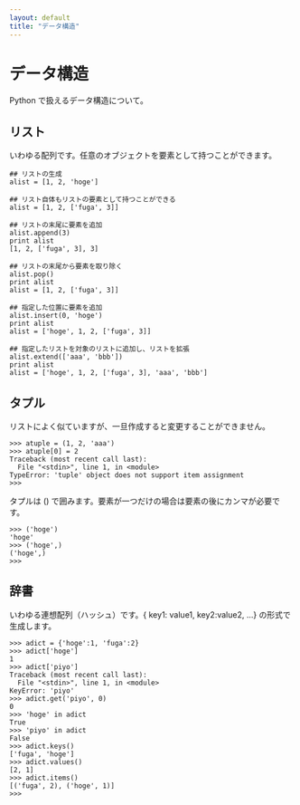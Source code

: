```yaml
---
layout: default
title: "データ構造"
---
```

# データ構造

Python で扱えるデータ構造について。

## リスト

いわゆる配列です。任意のオブジェクトを要素として持つことができます。

    ## リストの生成
    alist = [1, 2, 'hoge']

    ## リスト自体もリストの要素として持つことができる
    alist = [1, 2, ['fuga', 3]]

    ## リストの末尾に要素を追加
    alist.append(3)
    print alist
    [1, 2, ['fuga', 3], 3]

    ## リストの末尾から要素を取り除く
    alist.pop()
    print alist
    alist = [1, 2, ['fuga', 3]]

    ## 指定した位置に要素を追加
    alist.insert(0, 'hoge')
    print alist
    alist = ['hoge', 1, 2, ['fuga', 3]]
    
    ## 指定したリストを対象のリストに追加し、リストを拡張
    alist.extend(['aaa', 'bbb'])
    print alist
    alist = ['hoge', 1, 2, ['fuga', 3], 'aaa', 'bbb']

## タプル

リストによく似ていますが、一旦作成すると変更することができません。

    >>> atuple = (1, 2, 'aaa')
    >>> atuple[0] = 2
    Traceback (most recent call last):
      File "<stdin>", line 1, in <module>
    TypeError: 'tuple' object does not support item assignment
    >>> 

タプルは () で囲みます。要素が一つだけの場合は要素の後にカンマが必要です。

    >>> ('hoge')
    'hoge'
    >>> ('hoge',)
    ('hoge',)
    >>> 

## 辞書

いわゆる連想配列（ハッシュ）です。{ key1: value1, key2:value2, ...} の形式で生成します。

    >>> adict = {'hoge':1, 'fuga':2}
    >>> adict['hoge']
    1
    >>> adict['piyo']
    Traceback (most recent call last):
      File "<stdin>", line 1, in <module>
    KeyError: 'piyo'
    >>> adict.get('piyo', 0)
    0
    >>> 'hoge' in adict
    True
    >>> 'piyo' in adict
    False
    >>> adict.keys()
    ['fuga', 'hoge']
    >>> adict.values()
    [2, 1]
    >>> adict.items()
    [('fuga', 2), ('hoge', 1)]
    >>> 

